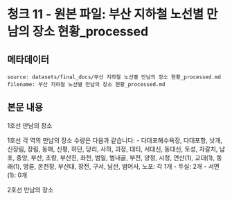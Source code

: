 # 청크 11 - 원본 파일: 부산 지하철 노선별 만남의 장소 현황_processed

## 메타데이터

```
source: datasets/final_docs/부산 지하철 노선별 만남의 장소 현황_processed.md
filename: 부산 지하철 노선별 만남의 장소 현황_processed.md
```

## 본문 내용

1호선 만남의 장소

1호선 각 역의 만남의 장소 수량은 다음과 같습니다: - 다대포해수욕장, 다대포항, 낫개, 신장림, 장림, 동매, 신평, 하단, 당리, 사하, 괴정, 대티, 서대신, 동대신, 토성, 자갈치, 남포, 중앙, 부산, 초량, 부산진, 좌천, 범일, 범내골, 부전, 양정, 시청, 연산(1), 교대(1), 동래(1), 명륜, 온천장, 부산대, 장전, 구서, 남산, 범어사, 노포: 각 1개 - 두실: 2개 - 서면(1): 0개

2호선 만남의 장소
